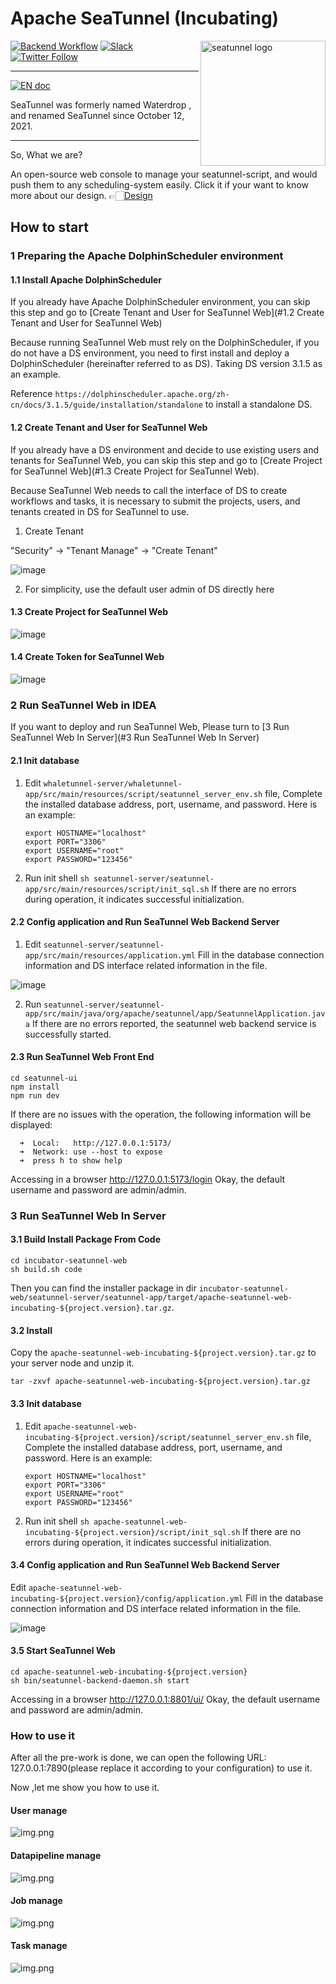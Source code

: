 # Apache SeaTunnel (Incubating)

<img src="https://seatunnel.apache.org/image/logo.png" alt="seatunnel logo" height="200px" align="right" />

[![Backend Workflow](https://github.com/apache/incubator-seatunnel/actions/workflows/backend.yml/badge.svg?branch=dev)](https://github.com/apache/incubator-seatunnel/actions/workflows/backend.yml)
[![Slack](https://img.shields.io/badge/slack-%23seatunnel-4f8eba?logo=slack)](https://join.slack.com/t/apacheseatunnel/shared_invite/zt-123jmewxe-RjB_DW3M3gV~xL91pZ0oVQ)
[![Twitter Follow](https://img.shields.io/twitter/follow/ASFSeaTunnel.svg?label=Follow&logo=twitter)](https://twitter.com/ASFSeaTunnel)

---
[![EN doc](https://img.shields.io/badge/document-English-blue.svg)](README.md)

SeaTunnel was formerly named Waterdrop , and renamed SeaTunnel since October 12, 2021.

---

So, What we are?

An open-source web console to manage your seatunnel-script, and would push them to any scheduling-system easily.
Click it if your want to know more about our design. 👉🏻[Design](https://github.com/apache/incubator-seatunnel/issues/1947)


## How to start

### 1 Preparing the Apache DolphinScheduler environment

#### 1.1 Install Apache DolphinScheduler

If you already have Apache DolphinScheduler environment, you can skip this step and go to [Create Tenant and User for SeaTunnel Web](#1.2 Create Tenant and User for SeaTunnel Web)

Because running SeaTunnel Web must rely on the DolphinScheduler, if you do not have a DS environment, you need to first install and deploy a DolphinScheduler (hereinafter referred to as DS). Taking DS version 3.1.5 as an example.

Reference `https://dolphinscheduler.apache.org/zh-cn/docs/3.1.5/guide/installation/standalone` to install a standalone DS.

#### 1.2 Create Tenant and User for SeaTunnel Web

If you already have a DS environment and decide to use existing users and tenants for SeaTunnel Web, you can skip this step and go to [Create Project for SeaTunnel Web](#1.3 Create Project for SeaTunnel Web).

Because SeaTunnel Web needs to call the interface of DS to create workflows and tasks, it is necessary to submit the projects, users, and tenants created in DS for SeaTunnel to use.

1. Create Tenant

"Security" -> "Tenant Manage" -> "Create Tenant"

![image](docs/images/ds_create_tenant.png)

2. For simplicity, use the default user admin of DS directly here

#### 1.3 Create Project for SeaTunnel Web

![image](docs/images/ds_create_project.png)

#### 1.4 Create Token for SeaTunnel Web

![image](docs/images/ds_create_token.png)

### 2 Run SeaTunnel Web in IDEA

If you want to deploy and run SeaTunnel Web, Please turn to [3 Run SeaTunnel Web In Server](#3 Run SeaTunnel Web In Server)

#### 2.1 Init database 

1. Edit `whaletunnel-server/whaletunnel-app/src/main/resources/script/seatunnel_server_env.sh` file, Complete the installed database address, port, username, and password. Here is an example:

    ```
    export HOSTNAME="localhost"
    export PORT="3306"
    export USERNAME="root"
    export PASSWORD="123456"
    ```
2. Run init shell `sh seatunnel-server/seatunnel-app/src/main/resources/script/init_sql.sh` If there are no errors during operation, it indicates successful initialization.

#### 2.2 Config application and Run SeaTunnel Web Backend Server

1. Edit `seatunnel-server/seatunnel-app/src/main/resources/application.yml` Fill in the database connection information and DS interface related information in the file.

![image](docs/images/application_config.png)

2. Run `seatunnel-server/seatunnel-app/src/main/java/org/apache/seatunnel/app/SeatunnelApplication.java` If there are no errors reported, the seatunnel web backend service is successfully started.

#### 2.3 Run SeaTunnel Web Front End

```
cd seatunnel-ui
npm install
npm run dev

```

If there are no issues with the operation, the following information will be displayed:

```
  ➜  Local:   http://127.0.0.1:5173/
  ➜  Network: use --host to expose
  ➜  press h to show help

```

Accessing in a browser http://127.0.0.1:5173/login Okay, the default username and password are admin/admin.

### 3 Run SeaTunnel Web In Server

#### 3.1 Build Install Package From Code

```
cd incubator-seatunnel-web
sh build.sh code
```

Then you can find the installer package in dir `incubator-seatunnel-web/seatunnel-server/seatunnel-app/target/apache-seatunnel-web-incubating-${project.version}.tar.gz`.

#### 3.2 Install

Copy the `apache-seatunnel-web-incubating-${project.version}.tar.gz` to your server node and unzip it.

```shell
tar -zxvf apache-seatunnel-web-incubating-${project.version}.tar.gz
```

#### 3.3 Init database

1. Edit `apache-seatunnel-web-incubating-${project.version}/script/seatunnel_server_env.sh` file, Complete the installed database address, port, username, and password. Here is an example:

    ```
    export HOSTNAME="localhost"
    export PORT="3306"
    export USERNAME="root"
    export PASSWORD="123456"
    ```
2. Run init shell `sh apache-seatunnel-web-incubating-${project.version}/script/init_sql.sh` If there are no errors during operation, it indicates successful initialization.

#### 3.4 Config application and Run SeaTunnel Web Backend Server

Edit `apache-seatunnel-web-incubating-${project.version}/config/application.yml` Fill in the database connection information and DS interface related information in the file.

![image](docs/images/application_config.png)

#### 3.5 Start SeaTunnel Web

```shell
cd apache-seatunnel-web-incubating-${project.version}
sh bin/seatunnel-backend-daemon.sh start
```

Accessing in a browser http://127.0.0.1:8801/ui/ Okay, the default username and password are admin/admin.

### How to use it

After all the pre-work is done, we can open the following URL: 127.0.0.1:7890(please replace it according to your configuration) to use it.

Now ,let me show you how to use it.

#### User manage

![img.png](docs/images/user.png)

#### Datapipeline manage

![img.png](docs/images/datapipeline.png)

#### Job manage
![img.png](docs/images/job.png)

#### Task manage
![img.png](task.png)